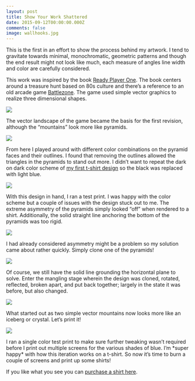 ```yaml
---
layout: post
title: Show Your Work Shattered
date: 2015-09-12T00:00:00.000Z
comments: false
image: wallhooks.jpg
---
```

This is the first in an effort to show the process behind my artwork. I tend to gravitate towards minimal, monochromatic, geometric patterns and though the end result might not look like much, each measure of angles line width and color are carefully considered.

This work was inspired by the book [Ready Player One](http://www.amazon.com/gp/product/0307887448/tag=shnomo-20). The book centers around a treasure hunt based on 80s culture and there’s a reference to an old arcade game [Battlezone](https://en.wikipedia.org/wiki/Battlezone_(1980_video_game)). The game used simple vector graphics to realize three dimensional shapes.

![](battlezone.png)

The vector landscape of the game became the basis for the first revision, although the “mountains” look more like pyramids. 

![](iterations-1.jpg)

From here I played around with different color combinations on the pyramid faces and their outlines. I found that removing the outlines allowed the triangles in the pyramids to stand out more. I didn’t want to repeat the dark on dark color scheme of [my first t-shirt design](https://gumroad.com/l/cmdlaunch) so the black was replaced with light blue.

![](iterations-2.jpg)

With this design in hand, I ran a test print. I was happy with the color scheme but a couple of issues with the design stuck out to me. The extreme asymmetry of the pyramids simply looked “off” when rendered to a shirt. Additionally, the solid straight line anchoring the bottom of the pyramids was too rigid.

![](test-print.jpg)

I had already considered asymmetry might be a problem so my solution came about rather quickly. Simply clone one of the pyramids!

 ![](iterations-3.jpg)

Of course, we still have the solid line grounding the horizontal plane to solve. Enter the mangling stage wherein the design was cloned, rotated, reflected, broken apart, and put back together; largely in the state it was before, but also changed.

![](iterations-4.jpg)

What started out as two simple vector mountains now looks more like an iceberg or crystal. Let’s print it!

![](test-print-2.jpg)

I ran a single color test print to make sure further tweaking wasn’t required before I print out multiple screens for the various shades of blue. I’m \*super happy\* with how this iteration works on a t-shirt. So now it’s time to burn a couple of screens and print up some shirts!

If you like what you see you can [purchase a shirt here](https://gumroad.com/l/pre-shatter).